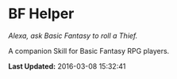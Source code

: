 # BF Helper
*Alexa, ask Basic Fantasy to roll a Thief.*

A companion Skill for Basic Fantasy RPG players.

**Last Updated:** 2016-03-08 15:32:41